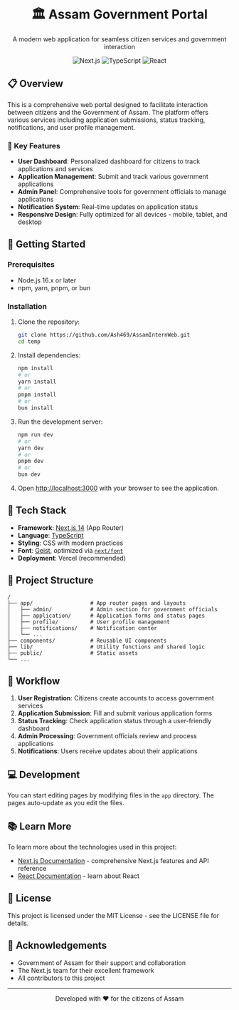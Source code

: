 <div align="center">
  <h1>🏛️ Assam Government Portal</h1>
  <p>A modern web application for seamless citizen services and government interaction</p>
  
  ![Next.js](https://img.shields.io/badge/Next.js-14-black?style=for-the-badge&logo=next.js)
  ![TypeScript](https://img.shields.io/badge/TypeScript-5-blue?style=for-the-badge&logo=typescript)
  ![React](https://img.shields.io/badge/React-18-blue?style=for-the-badge&logo=react)
</div>

## 📋 Overview

This is a comprehensive web portal designed to facilitate interaction between citizens and the Government of Assam. The platform offers various services including application submissions, status tracking, notifications, and user profile management.

### 🌟 Key Features

- **User Dashboard**: Personalized dashboard for citizens to track applications and services
- **Application Management**: Submit and track various government applications
- **Admin Panel**: Comprehensive tools for government officials to manage applications
- **Notification System**: Real-time updates on application status
- **Responsive Design**: Fully optimized for all devices - mobile, tablet, and desktop

## 🚀 Getting Started

### Prerequisites

- Node.js 16.x or later
- npm, yarn, pnpm, or bun

### Installation

1. Clone the repository:
   ```bash
   git clone https://github.com/Ash469/AssamInternWeb.git
   cd temp
   ```

2. Install dependencies:
   ```bash
   npm install
   # or
   yarn install
   # or
   pnpm install
   # or
   bun install
   ```

3. Run the development server:
   ```bash
   npm run dev
   # or
   yarn dev
   # or
   pnpm dev
   # or
   bun dev
   ```

4. Open [http://localhost:3000](http://localhost:3000) with your browser to see the application.

## 🧰 Tech Stack

- **Framework**: [Next.js 14](https://nextjs.org/) (App Router)
- **Language**: [TypeScript](https://www.typescriptlang.org/)
- **Styling**: CSS with modern practices
- **Font**: [Geist](https://vercel.com/font), optimized via [`next/font`](https://nextjs.org/docs/app/building-your-application/optimizing/fonts)
- **Deployment**: Vercel (recommended)

## 📂 Project Structure

```
/
├── app/                  # App router pages and layouts
│   ├── admin/            # Admin section for government officials
│   ├── application/      # Application forms and status pages
│   ├── profile/          # User profile management
│   ├── notifications/    # Notification center
│   └── ...
├── components/           # Reusable UI components
├── lib/                  # Utility functions and shared logic
├── public/               # Static assets
└── ...
```

## 🔄 Workflow

1. **User Registration**: Citizens create accounts to access government services
2. **Application Submission**: Fill and submit various application forms
3. **Status Tracking**: Check application status through a user-friendly dashboard
4. **Admin Processing**: Government officials review and process applications
5. **Notifications**: Users receive updates about their applications

## 💻 Development

You can start editing pages by modifying files in the `app` directory. The pages auto-update as you edit the files.

## 📚 Learn More

To learn more about the technologies used in this project:

- [Next.js Documentation](https://nextjs.org/docs) - comprehensive Next.js features and API reference
- [React Documentation](https://react.dev/) - learn about React

## 📄 License

This project is licensed under the MIT License - see the LICENSE file for details.

## 🙏 Acknowledgements

- Government of Assam for their support and collaboration
- The Next.js team for their excellent framework
- All contributors to this project

---

<div align="center">
  <p>Developed with ❤️ for the citizens of Assam</p>
</div>
